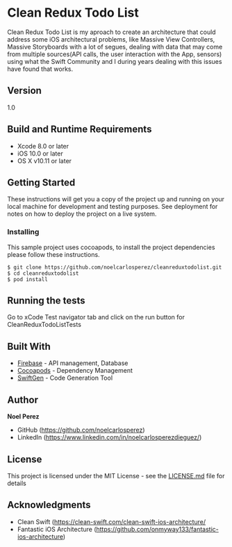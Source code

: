 # Clean Redux Todo List

Clean Redux Todo List is my aproach to create an architecture that could address some iOS architectural problems, like Massive View Controllers,
Massive Storyboards with a lot of segues, dealing with data that may come from multiple sources(API calls, the user interaction with the App, 
sensors) using what the Swift Community and I during years dealing with this issues have found that works.

## Version

1.0

## Build and Runtime Requirements
+ Xcode 8.0 or later
+ iOS 10.0 or later
+ OS X v10.11 or later


## Getting Started

These instructions will get you a copy of the project up and running on your local machine for development and testing purposes. See deployment for notes on how to deploy the project on a live system.

### Installing

This sample project uses cocoapods, to install the project dependencies please follow these instructions.

```
$ git clone https://github.com/noelcarlosperez/cleanreduxtodolist.git
$ cd cleanreduxtodolist
$ pod install
```

## Running the tests

Go to xCode Test navigator tab and click on the run button for CleanReduxTodoListTests

## Built With

* [Firebase](firebase.google.com) - API management, Database
* [Cocoapods](https://maven.apache.org/) - Dependency Management
* [SwiftGen](https://github.com/SwiftGen/SwiftGen) - Code Generation Tool

## Author

**Noel Perez** 
* GitHub (https://github.com/noelcarlosperez)
* LinkedIn (https://www.linkedin.com/in/noelcarlosperezdieguez/)


## License

This project is licensed under the MIT License - see the [LICENSE.md](LICENSE.md) file for details

## Acknowledgments

* Clean Swift (https://clean-swift.com/clean-swift-ios-architecture/
* Fantastic iOS Architecture (https://github.com/onmyway133/fantastic-ios-architecture)
